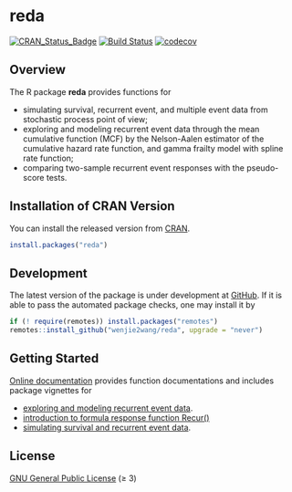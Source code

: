 # reda

[![CRAN_Status_Badge][r-pkg-badge]][cran-url]
[![Build Status][gha-icon]][gha-url]
[![codecov][codecov-main]][codecov]

## Overview

The R package **reda** provides functions for

- simulating survival, recurrent event, and multiple event data from stochastic
  process point of view;
- exploring and modeling recurrent event data through the mean cumulative
  function (MCF) by the Nelson-Aalen estimator of the cumulative hazard rate
  function, and gamma frailty model with spline rate function;
- comparing two-sample recurrent event responses with the pseudo-score tests.


## Installation of CRAN Version

You can install the released version from [CRAN][cran-url].

```R
install.packages("reda")
```

## Development

The latest version of the package is under development at [GitHub][github-url].
If it is able to pass the automated package checks, one may install it by

```R
if (! require(remotes)) install.packages("remotes")
remotes::install_github("wenjie2wang/reda", upgrade = "never")
```

## Getting Started

[Online documentation][homepage] provides function documentations and includes
package vignettes for

- [exploring and modeling recurrent event data][reda-intro].
- [introduction to formula response function Recur()][reda-Recur]
- [simulating survival and recurrent event data][reda-simulate].


## License

[GNU General Public License][gpl] (≥ 3)


[r-pkg-badge]: https://www.r-pkg.org/badges/version/reda
[cranlog-badge]: https://cranlogs.r-pkg.org/badges/reda
[cran-url]: https://CRAN.R-project.org/package=reda
[github-url]: https://github.com/wenjie2wang/reda
[gha-icon]: https://github.com/wenjie2wang/reda/workflows/R-CMD-check/badge.svg
[gha-url]: https://github.com/wenjie2wang/reda/actions
[codecov]: https://app.codecov.io/gh/wenjie2wang/reda
[codecov-main]: https://codecov.io/gh/wenjie2wang/reda/branch/main/graph/badge.svg
[homepage]: https://wwenjie.org/reda/
[reda-intro]: https://wwenjie.org/reda/articles/reda-intro.html
[reda-Recur]: https://wwenjie.org/reda/articles/reda-Recur.html
[reda-simulate]: https://wwenjie.org/reda/articles/reda-simulate.html
[gpl]: https://www.gnu.org/licenses/
